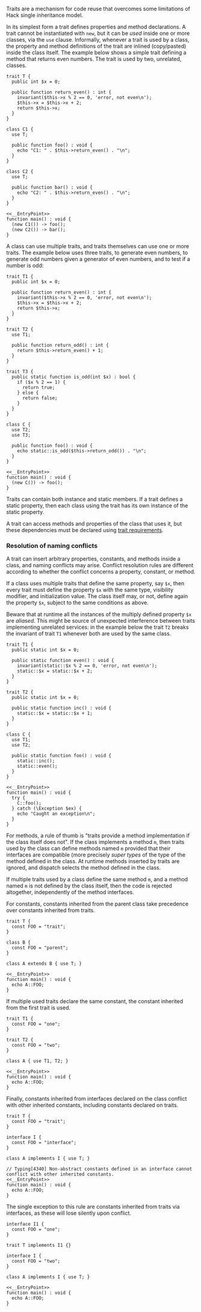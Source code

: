 Traits are a mechanism for code reuse that overcomes some limitations of Hack single inheritance model.

In its simplest form a trait defines properties and method declarations.  A trait cannot be instantiated with `new`, but it can be _used_ inside one or more classes, via the `use` clause.  Informally, whenever a trait is used by a class, the property and method definitions of the trait are inlined (copy/pasted) inside the class itself.  The example below shows a simple trait defining a method that returns even numbers.  The trait is used by two, unrelated, classes.

```Simple.hack
trait T {
  public int $x = 0;

  public function return_even() : int {
    invariant($this->x % 2 == 0, 'error, not even\n');
    $this->x = $this->x + 2;
    return $this->x;
  }
}

class C1 {
  use T;

  public function foo() : void {
    echo "C1: " . $this->return_even() . "\n";
  }
}

class C2 {
  use T;

  public function bar() : void {
    echo "C2: " . $this->return_even() . "\n";
  }
}

<<__EntryPoint>>
function main() : void {
  (new C1()) -> foo();
  (new C2()) -> bar();
}
```

A class can use multiple traits, and traits themselves can use one or more traits.  The example below uses three traits, to generate even numbers, to generate odd numbers given a generator of even numbers, and to test if a number is odd:

```Multiple.hack
trait T1 {
  public int $x = 0;

  public function return_even() : int {
    invariant($this->x % 2 == 0, 'error, not even\n');
    $this->x = $this->x + 2;
    return $this->x;
  }
}

trait T2 {
  use T1;

  public function return_odd() : int {
    return $this->return_even() + 1;
  }
}

trait T3 {
  public static function is_odd(int $x) : bool {
    if ($x % 2 == 1) {
      return true;
    } else {
      return false;
    }
  }
}

class C {
  use T2;
  use T3;

  public function foo() : void {
    echo static::is_odd($this->return_odd()) . "\n";
  }
}

<<__EntryPoint>>
function main() : void {
  (new C()) -> foo();
}
```

Traits can contain both instance and static members. If a trait defines a static property, then each class using the trait has its own instance of the static property.

A trait can access methods and properties of the class that uses it, but these dependencies must be declared using [trait requirements](trait-and-interface-requirements.md).

### Resolution of naming conflicts

A trait can insert arbitrary properties, constants, and methods inside a class, and naming conflicts may arise.  Conflict resolution rules are different according to whether the conflict concerns a property, constant, or method.

If a class uses multiple traits that define the same property, say `$x`, then every trait must define the property `$x` with the same type, visibility modifier, and initialization value.  The class itself may, or not, define again the property `$x`, subject to the same conditions as above.

Beware that at runtime all the instances of the multiply defined property `$x` are _aliased_. This might be source of unexpected interference between traits implementing unrelated services: in the example below the trait `T2` breaks the invariant of trait `T1` whenever both are used by the same class.

```PropertyConflict.hack
trait T1 {
  public static int $x = 0;

  public static function even() : void {
    invariant(static::$x % 2 == 0, 'error, not even\n');
    static::$x = static::$x + 2;
  }
}

trait T2 {
  public static int $x = 0;

  public static function inc() : void {
    static::$x = static::$x + 1;
  }
}

class C {
  use T1;
  use T2;

  public static function foo() : void {
    static::inc();
    static::even();
  }
}

<<__EntryPoint>>
function main() : void {
  try {
    C::foo();
  } catch (\Exception $ex) {
    echo "Caught an exception\n";
  }
}
```

For methods, a rule of thumb is "traits provide a method implementation if the class itself does not".  If the class implements a method `m`, then traits used by the class can define methods named `m` provided that their interfaces are compatible (more precisely _super types_ of the type of the method defined in the class.  At runtime methods inserted by traits are ignored, and dispatch selects the method defined in the class.

If multiple traits used by a class define the same method `m`, and a method named `m` is not defined by the class itself, then the code is rejected altogether, independently of the method interfaces.

For constants, constants inherited from the parent class take precedence over constants inherited from traits.

```Traitparent.hack
trait T {
  const FOO = "trait";
}

class B {
  const FOO = "parent";
}

class A extends B { use T; } 

<<__EntryPoint>>
function main() : void {
  echo A::FOO;
}
``` 

If multiple used traits declare the same constant, the constant inherited from the first trait is used.

```Traitmultiple.hack
trait T1 {
  const FOO = "one";
}

trait T2 {
  const FOO = "two";
}

class A { use T1, T2; }

<<__EntryPoint>>
function main() : void {
  echo A::FOO;
}
``` 

Finally, constants inherited from interfaces declared on the class conflict with other inherited constants, including constants declared on traits.

```
trait T {
  const FOO = "trait";
}

interface I {
  const FOO = "interface";
}

class A implements I { use T; } 

// Typing[4340] Non-abstract constants defined in an interface cannot conflict with other inherited constants.
<<__EntryPoint>>
function main() : void {
  echo A::FOO; 
}
``` 

The single exception to this rule are constants inherited from traits via interfaces, as these will lose silently upon conflict.

```Traitinterface.hack
interface I1 {
  const FOO = "one";
}

trait T implements I1 {}

interface I {
  const FOO = "two";
}

class A implements I { use T; } 

<<__EntryPoint>>
function main() : void {
  echo A::FOO;
}
``` 

